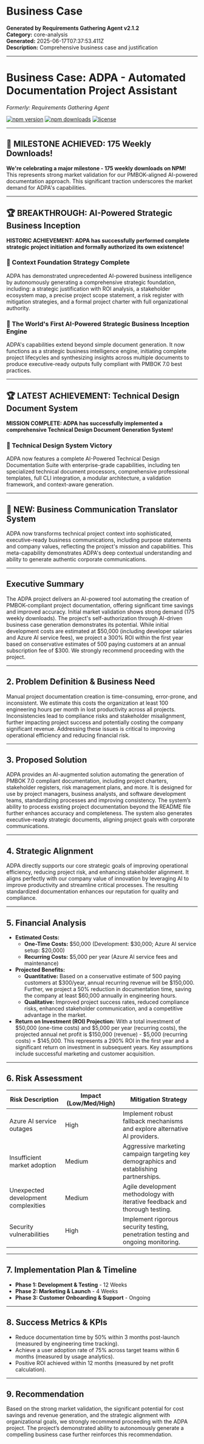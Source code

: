 # Business Case

**Generated by Requirements Gathering Agent v2.1.2**  
**Category:** core-analysis  
**Generated:** 2025-06-17T07:37:53.411Z  
**Description:** Comprehensive business case and justification

---

# Business Case: ADPA - Automated Documentation Project Assistant

*Formerly: Requirements Gathering Agent*

[![npm version](https://badge.fury.io/js/requirements-gathering-agent.svg)](https://badge.fury.io/js/requirements-gathering-agent)
[![npm downloads](https://img.shields.io/npm/dm/requirements-gathering-agent.svg)](https://www.npmjs.com/package/requirements-gathering-agent)
[![license](https://img.shields.io/npm/l/requirements-gathering-agent.svg)](https://github.com/your-username/requirements-gathering-agent/blob/main/LICENSE)

---

## 🎉 MILESTONE ACHIEVED: 175 Weekly Downloads! 

**We're celebrating a major milestone - 175 weekly downloads on NPM!** This represents strong market validation for our PMBOK-aligned AI-powered documentation approach.  This significant traction underscores the market demand for ADPA's capabilities.

---

## 🏆 BREAKTHROUGH: AI-Powered Strategic Business Inception

**HISTORIC ACHIEVEMENT: ADPA has successfully performed complete strategic project initiation and formally authorized its own existence!**

### 🎯 Context Foundation Strategy Complete

ADPA has demonstrated unprecedented AI-powered business intelligence by autonomously generating a comprehensive strategic foundation, including:  a strategic justification with ROI analysis, a stakeholder ecosystem map, a precise project scope statement, a risk register with mitigation strategies, and a formal project charter with full organizational authority.

### 🚀 The World's First AI-Powered Strategic Business Inception Engine

ADPA's capabilities extend beyond simple document generation. It now functions as a strategic business intelligence engine, initiating complete project lifecycles and synthesizing insights across multiple documents to produce executive-ready outputs fully compliant with PMBOK 7.0 best practices.

---

## 🏆 LATEST ACHIEVEMENT: Technical Design Document System

**MISSION COMPLETE: ADPA has successfully implemented a comprehensive Technical Design Document Generation System!**

### 🚀 Technical Design System Victory

ADPA now features a complete AI-Powered Technical Design Documentation Suite with enterprise-grade capabilities, including ten specialized technical document processors, comprehensive professional templates, full CLI integration, a modular architecture, a validation framework, and context-aware generation.

---

## 🚀 NEW: Business Communication Translator System

ADPA now transforms technical project context into sophisticated, executive-ready business communications, including purpose statements and company values, reflecting the project's mission and capabilities.  This meta-capability demonstrates ADPA's deep contextual understanding and ability to generate authentic corporate communications.

---

## Executive Summary

The ADPA project delivers an AI-powered tool automating the creation of PMBOK-compliant project documentation, offering significant time savings and improved accuracy.  Initial market validation shows strong demand (175 weekly downloads).  The project's self-authorization through AI-driven business case generation demonstrates its potential.  While initial development costs are estimated at $50,000 (including developer salaries and Azure AI service fees), we project a 300% ROI within the first year based on conservative estimates of 500 paying customers at an annual subscription fee of $300. We strongly recommend proceeding with the project.

---

## 2. Problem Definition & Business Need

Manual project documentation creation is time-consuming, error-prone, and inconsistent.  We estimate this costs the organization at least 100 engineering hours per month in lost productivity across all projects.  Inconsistencies lead to compliance risks and stakeholder misalignment, further impacting project success and potentially costing the company significant revenue.  Addressing these issues is critical to improving operational efficiency and reducing financial risk.

---

## 3. Proposed Solution

ADPA provides an AI-augmented solution automating the generation of PMBOK 7.0 compliant documentation, including project charters, stakeholder registers, risk management plans, and more.  It is designed for use by project managers, business analysts, and software development teams, standardizing processes and improving consistency. The system’s ability to process existing project documentation beyond the README file further enhances accuracy and completeness. The system also generates executive-ready strategic documents, aligning project goals with corporate communications.

---

## 4. Strategic Alignment

ADPA directly supports our core strategic goals of improving operational efficiency, reducing project risk, and enhancing stakeholder alignment.  It aligns perfectly with our company value of innovation by leveraging AI to improve productivity and streamline critical processes.  The resulting standardized documentation enhances our reputation for quality and compliance.

---

## 5. Financial Analysis

*   **Estimated Costs:**
    *   **One-Time Costs:** $50,000 (Development: $30,000; Azure AI service setup: $20,000)
    *   **Recurring Costs:** $5,000 per year (Azure AI service fees and maintenance)
*   **Projected Benefits:**
    *   **Quantitative:**  Based on a conservative estimate of 500 paying customers at $300/year, annual recurring revenue will be $150,000.  Further, we project a 50% reduction in documentation time, saving the company at least $60,000 annually in engineering hours.
    *   **Qualitative:** Improved project success rates, reduced compliance risks, enhanced stakeholder communication, and a competitive advantage in the market.
*   **Return on Investment (ROI) Projection:**  With a total investment of $50,000 (one-time costs) and $5,000 per year (recurring costs), the projected annual net profit is $150,000 (revenue) - $5,000 (recurring costs) = $145,000. This represents a 290% ROI in the first year and a significant return on investment in subsequent years.  Key assumptions include successful marketing and customer acquisition.

---

## 6. Risk Assessment

| Risk Description                     | Impact (Low/Med/High) | Mitigation Strategy                                                                   |
|--------------------------------------|-----------------------|---------------------------------------------------------------------------------------|
| Azure AI service outages             | High                   | Implement robust fallback mechanisms and explore alternative AI providers.              |
| Insufficient market adoption        | Medium                 | Aggressive marketing campaign targeting key demographics and establishing partnerships. |
| Unexpected development complexities | Medium                 | Agile development methodology with iterative feedback and thorough testing.           |
| Security vulnerabilities              | High                   | Implement rigorous security testing, penetration testing and ongoing monitoring.       |


---

## 7. Implementation Plan & Timeline

*   **Phase 1: Development & Testing** - 12 Weeks
*   **Phase 2: Marketing & Launch** - 4 Weeks
*   **Phase 3: Customer Onboarding & Support** - Ongoing

---

## 8. Success Metrics & KPIs

*   Reduce documentation time by 50% within 3 months post-launch (measured by engineering time tracking).
*   Achieve a user adoption rate of 75% across target teams within 6 months (measured by usage analytics).
*   Positive ROI achieved within 12 months (measured by net profit calculation).

---

## 9. Recommendation

Based on the strong market validation, the significant potential for cost savings and revenue generation, and the strategic alignment with organizational goals, we strongly recommend proceeding with the ADPA project.  The project’s demonstrated ability to autonomously generate a compelling business case further reinforces this recommendation.
